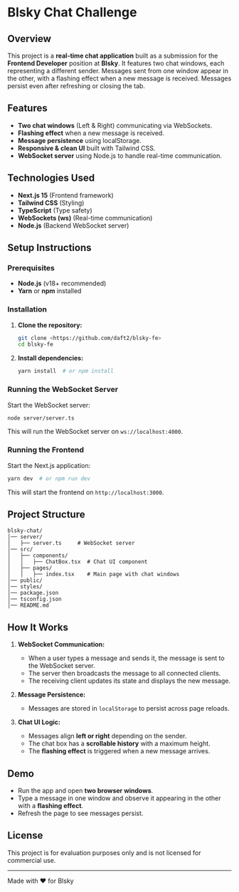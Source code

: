 # Blsky Chat Challenge

## Overview

This project is a **real-time chat application** built as a submission for the **Frontend Developer** position at **Blsky**. It features two chat windows, each representing a different sender. Messages sent from one window appear in the other, with a flashing effect when a new message is received. Messages persist even after refreshing or closing the tab.

## Features

- **Two chat windows** (Left & Right) communicating via WebSockets.
- **Flashing effect** when a new message is received.
- **Message persistence** using localStorage.
- **Responsive & clean UI** built with Tailwind CSS.
- **WebSocket server** using Node.js to handle real-time communication.

## Technologies Used

- **Next.js 15** (Frontend framework)
- **Tailwind CSS** (Styling)
- **TypeScript** (Type safety)
- **WebSockets (ws)** (Real-time communication)
- **Node.js** (Backend WebSocket server)

## Setup Instructions

### Prerequisites

- **Node.js** (v18+ recommended)
- **Yarn** or **npm** installed

### Installation

1. **Clone the repository:**
   ```sh
   git clone <https://github.com/daft2/blsky-fe>
   cd blsky-fe
   ```
2. **Install dependencies:**
   ```sh
   yarn install  # or npm install
   ```

### Running the WebSocket Server

Start the WebSocket server:

```sh
node server/server.ts
```

This will run the WebSocket server on `ws://localhost:4000`.

### Running the Frontend

Start the Next.js application:

```sh
yarn dev  # or npm run dev
```

This will start the frontend on `http://localhost:3000`.

## Project Structure

```
blsky-chat/
│── server/
│   ├── server.ts     # WebSocket server
│── src/
│   ├── components/
│   │   ├── ChatBox.tsx  # Chat UI component
│   ├── pages/
│   │   ├── index.tsx    # Main page with chat windows
│── public/
│── styles/
│── package.json
│── tsconfig.json
│── README.md
```

## How It Works

1. **WebSocket Communication:**

   - When a user types a message and sends it, the message is sent to the WebSocket server.
   - The server then broadcasts the message to all connected clients.
   - The receiving client updates its state and displays the new message.

2. **Message Persistence:**

   - Messages are stored in `localStorage` to persist across page reloads.

3. **Chat UI Logic:**

   - Messages align **left or right** depending on the sender.
   - The chat box has a **scrollable history** with a maximum height.
   - The **flashing effect** is triggered when a new message arrives.

## Demo

- Run the app and open **two browser windows**.
- Type a message in one window and observe it appearing in the other with a **flashing effect**.
- Refresh the page to see messages persist.

## License

This project is for evaluation purposes only and is not licensed for commercial use.

---

Made with ❤️ for Blsky

